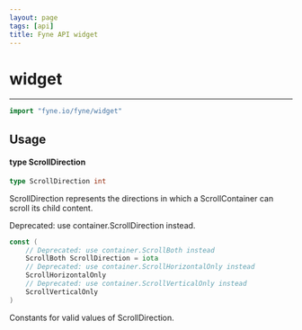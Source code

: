 ```yaml
---
layout: page
tags: [api]
title: Fyne API widget
---
```


# widget
---
```go
import "fyne.io/fyne/widget"
```

## Usage

#### type ScrollDirection

```go
type ScrollDirection int
```

ScrollDirection represents the directions in which a ScrollContainer can scroll its child content.


<div class="deprecated">
Deprecated: use container.ScrollDirection instead.</div>

```go
const (
	// Deprecated: use container.ScrollBoth instead
	ScrollBoth ScrollDirection = iota
	// Deprecated: use container.ScrollHorizontalOnly instead
	ScrollHorizontalOnly
	// Deprecated: use container.ScrollVerticalOnly instead
	ScrollVerticalOnly
)
```
Constants for valid values of ScrollDirection.
